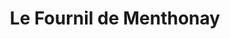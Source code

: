 ---
title: "Le Fournil de Menthonay"
url: /menthonnex-en-bornes/le-fournil-de-menthonay/
shop: boulangerie
---